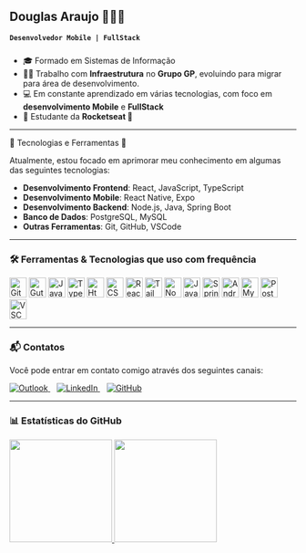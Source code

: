 ## Douglas Araujo 👨🏻‍💻
**`Desenvolvedor Mobile | FullStack`**

### 
- 🎓 Formado em Sistemas de Informação
- 👨‍💻 Trabalho com **Infraestrutura** no **Grupo GP**, evoluindo para migrar para área de desenvolvimento.
- 💻 Em constante aprendizado em várias tecnologias, com foco em **desenvolvimento Mobile** e **FullStack**
- 📖 Estudante da **Rocketseat 🚀** 

---

🤖 Tecnologias e Ferramentas 🚀

Atualmente, estou focado em aprimorar meu conhecimento em algumas das seguintes tecnologias:

- **Desenvolvimento Frontend**: React, JavaScript, TypeScript
- **Desenvolvimento Mobile**: React Native, Expo
- **Desenvolvimento Backend**: Node.js, Java, Spring Boot
- **Banco de Dados**: PostgreSQL, MySQL
- **Outras Ferramentas**: Git, GitHub, VSCode

---

### 🛠️ Ferramentas & Tecnologias que uso com frequência

<div>
<img src="https://cdn.jsdelivr.net/gh/devicons/devicon/icons/git/git-original.svg" width="30" height="35" alt="Git" title="Git"/> 
<img src="https://cdn.jsdelivr.net/gh/devicons/devicon/icons/github/github-original.svg" width="30" height="35" alt="GutHub" title="GutHub"/> 
<img src="https://cdn.jsdelivr.net/gh/devicons/devicon/icons/javascript/javascript-original.svg" width="30" height="35" alt="JavaScript" title="JavaScript"/> 
<img src="https://cdn.jsdelivr.net/gh/devicons/devicon/icons/typescript/typescript-original.svg" width="30" height="35" alt="TypeScript" title="TypeScript"/> 
<img src="https://cdn.jsdelivr.net/gh/devicons/devicon/icons/html5/html5-original.svg" width="30" height="35" alt="Html" title="Html"/> 
<img src="https://cdn.jsdelivr.net/gh/devicons/devicon/icons/css3/css3-original.svg" width="30" height="35" alt="CSS" title="CSS"/> 
<img src="https://cdn.jsdelivr.net/gh/devicons/devicon/icons/react/react-original.svg" width="30" height="35" alt="React Js / React Native" title="React Js / React Native"/>
<img src="https://cdn.jsdelivr.net/gh/devicons/devicon@latest/icons/tailwindcss/tailwindcss-original.svg" width="30" height="35" alt="TailwindCss" title="TailwindCss"/> 
<img src="https://cdn.jsdelivr.net/gh/devicons/devicon@latest/icons/nodejs/nodejs-original.svg" width="30" height="35" alt="NodeJS" title="NodeJS"/>
<img src="https://cdn.jsdelivr.net/gh/devicons/devicon/icons/java/java-original.svg" width="30" height="35" alt="Java" title="Java"/> 
<img src="https://cdn.jsdelivr.net/gh/devicons/devicon/icons/spring/spring-original.svg" width="30" height="35" alt="Spring" title="Spring"/> 
<img src="https://cdn.jsdelivr.net/gh/devicons/devicon/icons/android/android-original.svg" width="30" height="35" alt="Android" title="Android"/> 
<img src="https://cdn.jsdelivr.net/gh/devicons/devicon/icons/mysql/mysql-original.svg" width="30" height="35" alt="MySQL" title="MySQL"/> 
<img src="https://cdn.jsdelivr.net/gh/devicons/devicon/icons/postgresql/postgresql-original.svg" width="30" height="35" alt="Postgresql" title="Postgresql"/> 
<img src="https://cdn.jsdelivr.net/gh/devicons/devicon/icons/vscode/vscode-original.svg" width="30" height="35" alt="VSCode" title="VSCode"/>
</div>
          

---

### 📬 **Contatos**

Você pode entrar em contato comigo através dos seguintes canais:

<!-- - **Email**: [dhoouglas@hotmail.com](mailto:douglasaraujo33@hotmail.com)
- **LinkedIn**: [linkedin.com/in/douglas-araujoo](https://www.linkedin.com/in/douglas-araujoo)
- **GitHub**: [github.com/dhoouglas](https://github.com/dhoouglas) -->
<div>
  <a href="mailto:douglasaraujo33@hotmail.com">
    <img src="https://img.shields.io/badge/-Email-%230365A9?style=for-the-badge&logo=microsoft-outlook&logoColor=white" alt="Outlook">
  </a>&nbsp;&nbsp;
  <a href="https://www.linkedin.com/in/douglas-araujoo/" target="_blank">
    <img src="https://img.shields.io/badge/-LinkedIn-%230077B5?style=for-the-badge&logo=linkedin&logoColor=white" alt="LinkedIn">
  </a>&nbsp;&nbsp;
  <a href="https://github.com/dhoouglas">
    <img src="https://img.shields.io/badge/-GitHub-%23121011?style=for-the-badge&logo=github&logoColor=white" alt="GitHub">
  </a>
</div>

---

### 📊 **Estatísticas do GitHub**

<div>
  <a href="https://github.com/dhoouglas">
    <img height="180em" src="https://github-readme-stats.vercel.app/api?username=dhoouglas&show_icons=true&theme=tokyonight"/>
    <img height="180em" src="https://github-readme-stats.vercel.app/api/top-langs/?username=dhoouglas&layout=compact&langs_count=7&theme=tokyonight"/>
  </a>
</div>
